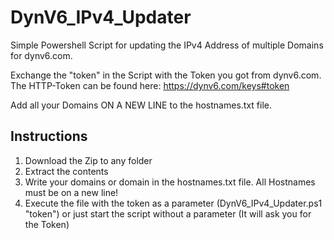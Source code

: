 # DynV6_IPv4_Updater

Simple Powershell Script for updating the IPv4 Address of multiple Domains for dynv6.com. 

Exchange the "token" in the Script with the Token you got from dynv6.com. The HTTP-Token can be found here: https://dynv6.com/keys#token

Add all your Domains ON A NEW LINE to the hostnames.txt file.


## Instructions
1. Download the Zip to any folder
2. Extract the contents
3. Write your domains or domain in the hostnames.txt file. All Hostnames must be on a new line!
4. Execute the file with the token as a parameter (DynV6_IPv4_Updater.ps1 "token") or just start the script without a parameter (It will ask you for the Token)
